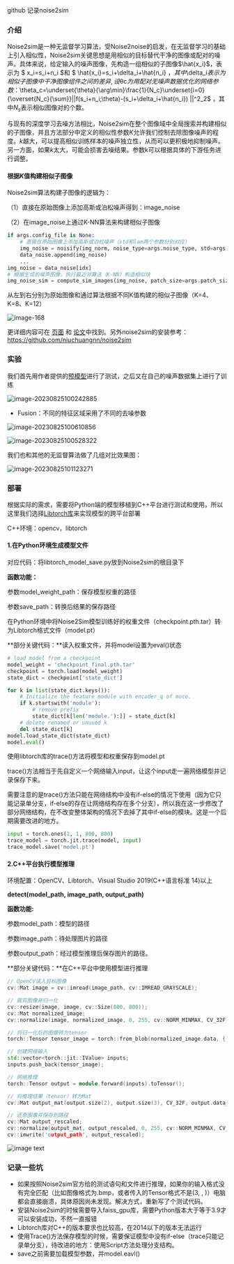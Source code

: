 github 记录noise2sim

### 介绍

Noise2sim是一种无监督学习算法，受Noise2noise的启发，在无监督学习的基础上引入相似性，Noise2sim关键思想是用相似的目标替代干净的图像或配对的噪声。具体来说，给定输入的噪声图像，先构造一组相似的子图像$\hat{x_i}$，表示为 $ x_i=s_i+n_i $和 $ \hat{x_i}=s_i+\delta_i+\hat{n_i} $，其中$\delta_i$表示为相似子图像中干净图像组件之间的差异,设$θc$为用配对无噪声数据优化的网络参数：$\theta_c=\underset{\theta}{\arg\min}\frac{1}{N_c}\underset{i=0}{\overset{N_c}{\sum}}||f(s_i+n_i;\theta)-(s_i+\delta_i+\hat{n_i}) ||^2_2$  ，其中$N_s$表示相似图像对的个数。

与现有的深度学习去噪方法相比，Noise2sim在整个图像域中全局搜索并构建相似的子图像，并且方法部分中定义的相似性参数$K$允许我们控制去除图像噪声的程度。$k$越大，可以提高相似训练样本的噪声独立性，从而可以更积极地抑制噪声。另一方面，如果$k$太大，可能会损害去噪结果。参数k可以根据具体的下游任务进行调整。

#### 根据$K$值构建相似子图像

Noise2sim算法构建子图像的逻辑为：

（1）直接在原始图像上添加高斯或泊松噪声得到：image_noise

（2）在image_noise上通过K-NN算法来构建相似子图像

```python
if args.config_file is None:
    # 直接在原始图像上添加高斯或泊松噪声（std和lam两个参数分别对应）
	img_noise = noisify(img_norm, noise_type=args.noise_type, std=args.std, lam=args.lam) * 255.
	data_noise.append(img_noise)
    ...
img_noise = data_noise[idx]
# 根据生成的噪声图像，执行最近邻算法（K-NN）构造相似块
img_noise_sim = compute_sim_images(img_noise, patch_size=args.patch_size, num_select=args.num_sim,img_ori=img_noise_norm)
```

从左到右分别为原始图像和通过算法根据不同K值构建的相似子图像（K=4、K=8、K=12）

![image-168](images/1692936769701.jpg)



更详细内容可在 [页面](http://chuangniu.info/projects/noise2im/) 和 [论文](https://arxiv.org/abs/2011.03384)中找到。另外noise2sim的安装参考：https://github.com/niuchuangnn/noise2sim

### 实验

我们首先用作者提供的[预模型](https://drive.google.com/drive/folders/1DKovoPvxq6IWjgo_hfx1NQ0wdqHwB3Gy)进行了测试，之后又在自己的噪声数据集上进行了训练

![image-20230825100242885](images/image-20230825100242885.png)

- Fusion：不同的特征区域采用了不同的去噪参数



![image-20230825100610856](images/image-20230825100558811.png)

![image-20230825100528322](images/image-20230825100528322.png)

我们也和其他的无监督算法做了几组对比效果图：

![image-20230825101123271](images/image-20230825101123271.png)

### 部署

根据实际的需求，需要将Python端的模型移植到C++平台进行测试和使用，所以这里我们选择[Libtorch库](https://pytorch.org/cppdocs/installing.html)来实现模型的跨平台部署

C++环境：opencv，libtorch

#### 1.在Python环境生成模型文件

对应代码：将libtorch_model_save.py放到Noise2sim的根目录下

**函数功能：**

参数model_weight_path：保存模型权重的路径

参数save_path：转换后结果的保存路径

在Python环境中将Noise2Sim模型训练好的权重文件（checkpoint.pth.tar）转为Libtorch格式文件（model.pt）

**部分关键代码：**读入权重文件，并将model设置为eval()状态

```python
# load model from a checkpoint
model_weight = 'checkpoint_final.pth.tar'
checkpoint = torch.load(model_weight)
state_dict = checkpoint['state_dict']

for k in list(state_dict.keys()):
    # Initialize the feature module with encoder_q of moco.
    if k.startswith('module'):
        # remove prefix
        state_dict[k[len('module.'):]] = state_dict[k]
    # delete renamed or unused k
    del state_dict[k]
model.load_state_dict(state_dict)
model.eval()
```

使用libtorch库的trace()方法将模型和权重保存到model.pt

trace()方法相当于先自定义一个网络输入input，让这个input走一遍网络模型并记录保存下来。

需要注意的是trace()方法只能在网络结构中没有if-else的情况下使用（因为它只能记录单分支，if-else的存在让网络结构存在多个分支），所以我在这一步修改了部分网络结构，在不改变整体架构的情况下去掉了其中if-else的模块。这是一个后期需要改进的地方。

```python
input = torch.ones(1, 1, 800, 800)
trace_model = torch.jit.trace(model, input)
trace_model.save('model.pt')
```

#### 2.C++平台执行模型推理

环境配置：OpenCV、Libtorch、Visual Studio 2019(C++语言标准 14)以上

**detect(model_path, image_path, output_path)**

**函数功能:**

参数model_path：模型的路径

参数image_path：待处理图片的路径

参数output_path：经过模型推理后保存图片的路径。

**部分关键代码：**在C++平台中使用模型进行推理

```C++
// OpenCV读入目标图像
cv::Mat image = cv::imread(image_path, cv::IMREAD_GRAYSCALE);

// 裁剪图像并归一化
cv::resize(image, image, cv::Size(800, 800));
cv::Mat normalized_image;
cv::normalize(image, normalized_image, 0, 255, cv::NORM_MINMAX, CV_32F);

// 将归一化后的图像转为tensor
torch::Tensor tensor_image = torch::from_blob(normalized_image.data, { 1, 1, 800, 800}, torch::kFloat);

// 创建网络输入
std::vector<torch::jit::IValue> inputs;
inputs.push_back(tensor_image);

// 网络推理
torch::Tensor output = module.forward(inputs).toTensor();

// 将推理结果（tensor）转为Mat
cv::Mat output_mat(output.size(2), output.size(3), CV_32F, output.data_ptr<float>());

// 还原图像并保存到路径
cv::Mat output_rescaled;
cv::normalize(output_mat, output_rescaled, 0, 255, cv::NORM_MINMAX, CV_8U);
cv::imwrite('output_path', output_rescaled);
```

![image text](images/image-20230825103510785.png)

### 记录一些坑

- 如果按照Noise2sim官方给的测试语句和文件进行推理，如果你的输入格式没有完全匹配（比如图像格式为.bmp，或者传入的Tensor格式不是(3, , )）电脑都会直接崩溃，具体原因尚未发现。解决方式，重新写了个测试代码。
- 安装Noise2sim的时候需要导入faiss_gpu库，需要Python版本大于等于3.9才可以安装成功，不然一直报错
- Libtorch库对C++的版本要求也比较高，在2014以下的版本无法运行
- 使用Trace()方法保存模型的时候，需要保证模型中没有if-else（trace只能记录单分支），待改进的地方：使用Script方法处理分支结构。
- save之前需要加载模型参数，并model.eavl()
